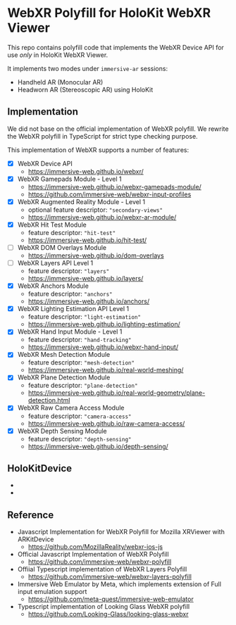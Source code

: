 # WebXR Polyfill for HoloKit WebXR Viewer

This repo contains polyfill code that implements the WebXR Device API for use *only* in HoloKit WebXR Viewer.

It implements two modes under `immersive-ar` sessions:
- Handheld AR (Monocular AR) 
- Headworn AR (Stereoscopic AR) using HoloKit

## Implementation

We did not base on the official implementation of WebXR polyfill. We rewrite the WebXR polyfill in TypeScript for strict type checking purpose.

This implementation of WebXR supports a number of features: 

- [x] WebXR Device API  
  - https://immersive-web.github.io/webxr/
- [x] WebXR Gamepads Module - Level 1 
  - https://immersive-web.github.io/webxr-gamepads-module/
  - https://github.com/immersive-web/webxr-input-profiles
- [x] WebXR Augmented Reality Module - Level 1
  - optional feature descriptor: `"secondary-views"`
  - https://immersive-web.github.io/webxr-ar-module/
- [x] WebXR Hit Test Module 
  - feature descriptor: `"hit-test"`
  - https://immersive-web.github.io/hit-test/
- [ ] WebXR DOM Overlays Module 
  - https://immersive-web.github.io/dom-overlays
- [ ] WebXR Layers API Level 1 
  - feature descriptor: `"layers"`
  - https://immersive-web.github.io/layers/
- [x] WebXR Anchors Module 
  - feature descriptor: `"anchors"`
  - https://immersive-web.github.io/anchors/
- [x] WebXR Lighting Estimation API Level 1
  - feature descriptor: `"light-estimation"`
  - https://immersive-web.github.io/lighting-estimation/
- [x] WebXR Hand Input Module - Level 1 
  - feature descriptor: `"hand-tracking"`
  - https://immersive-web.github.io/webxr-hand-input/
- [x] WebXR Mesh Detection Module
  - feature descriptor: `"mesh-detection"`
  - https://immersive-web.github.io/real-world-meshing/
- [x] WebXR Plane Detection Module
  - feature descriptor: `"plane-detection"`
  - https://immersive-web.github.io/real-world-geometry/plane-detection.html
- [x] WebXR Raw Camera Access Module
  - feature descriptor: `"camera-access"`
  - https://immersive-web.github.io/raw-camera-access/
- [x] WebXR Depth Sensing Module
  - feature descriptor: `"depth-sensing"`
  - https://immersive-web.github.io/depth-sensing/

## HoloKitDevice
  - 
  - 

## Reference

- Javascript Implementation for WebXR Polyfill for Mozilla XRViewer with ARKitDevice
  - https://github.com/MozillaReality/webxr-ios-js
- Official Javascript Implementation of WebXR Polyfill   
  - https://github.com/immersive-web/webxr-polyfill 
- Offiial Typescript implementation of WebXR Layers Polyfill 
  - https://github.com/immersive-web/webxr-layers-polyfill
- Immersive Web Emulator by Meta, which implements extension of Full input emulation support
  - https://github.com/meta-quest/immersive-web-emulator
- Typescript implementation of Looking Glass WebXR polyfill
  - https://github.com/Looking-Glass/looking-glass-webxr